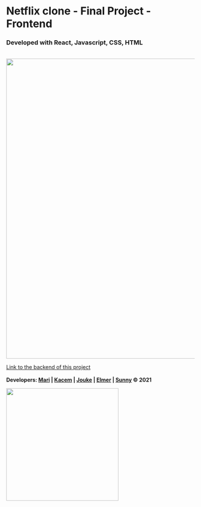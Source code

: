 # Netflix clone - Final Project - Frontend

### Developed with React, Javascript, CSS, HTML

<br>
<img src="https://github.com/Elmerrrrrr/movie-service/blob/main/src/main/resources/screenshots/NetflixClone-Frontend.gif" width="800px">

<a href="https://github.com/Elmerrrrrr/movie-service">Link to the backend of this project</a>
<br>
<br>
<b>Developers: <a href="#">Mari</a> | <a href="#">Kacem</a> | <a href="#">Jouke</a> | <a href="#">Elmer</a> | <a href="#">Sunny</a> © 2021

<img src="https://i.pinimg.com/originals/ae/f3/17/aef3172ae2c0fb181836ec7c490e0d1d.gif" width="300px">